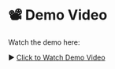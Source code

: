 # 📽️ Demo Video

Watch the demo here:

▶️ [Click to Watch Demo Video](https://drive.google.com/file/d/1Bdp-4FQl5S1hKoel9IVrC-ytOXG7QThZ/view?usp=sharing)

